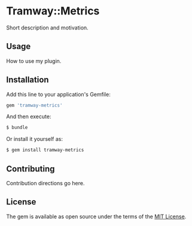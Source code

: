 # Tramway::Metrics
Short description and motivation.

## Usage
How to use my plugin.

## Installation
Add this line to your application's Gemfile:

```ruby
gem 'tramway-metrics'
```

And then execute:
```bash
$ bundle
```

Or install it yourself as:
```bash
$ gem install tramway-metrics
```

## Contributing
Contribution directions go here.

## License
The gem is available as open source under the terms of the [MIT License](https://opensource.org/licenses/MIT).
